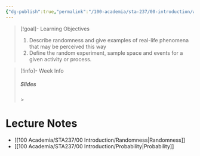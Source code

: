 ```yaml
---
{"dg-publish":true,"permalink":"/100-academia/sta-237/00-introduction/week-1-course-introduction-outcomes-events-and-probabilities/","tags":["university","#lecture","#note"],"created":"2024-09-05T10:08:00.000-04:00","updated":"2024-10-09T01:36:18.314-04:00"}
---
```



> [!goal]- Learning Objectives
>
> 1. Describe randomness and give examples of real-life phenomena that may be perceived this way
> 2. Define the random experiment, sample space and events for a given activity or process.

> [!info]- Week Info
>
> ##### Slides
>
> <span><span><p dir="auto"><span alt="W1-1.pdf" src="100 Academia/STA237/Files/W1-1.pdf" class="internal-embed pdf-embed is-loaded"></span></p></span></span> > 

# Lecture Notes

-   [[100 Academia/STA237/00 Introduction/Randomness\|Randomness]]
-   [[100 Academia/STA237/00 Introduction/Probability\|Probability]]
